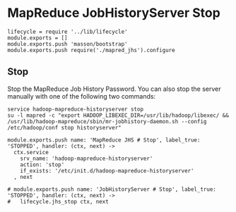 
# MapReduce JobHistoryServer Stop

    lifecycle = require '../lib/lifecycle'
    module.exports = []
    module.exports.push 'masson/bootstrap'
    module.exports.push require('./mapred_jhs').configure

## Stop

Stop the MapReduce Job History Password. You can also stop the server manually
with one of the following two commands:

```
service hadoop-mapreduce-historyserver stop
su -l mapred -c "export HADOOP_LIBEXEC_DIR=/usr/lib/hadoop/libexec/ && /usr/lib/hadoop-mapreduce/sbin/mr-jobhistory-daemon.sh --config /etc/hadoop/conf stop historyserver"
```

    module.exports.push name: 'MapReduce JHS # Stop', label_true: 'STOPPED', handler: (ctx, next) ->
      ctx.service
        srv_name: 'hadoop-mapreduce-historyserver'
        action: 'stop'
        if_exists: '/etc/init.d/hadoop-mapreduce-historyserver'
      , next

    # module.exports.push name: 'JobHistoryServer # Stop', label_true: 'STOPPED', handler: (ctx, next) ->
    #   lifecycle.jhs_stop ctx, next
